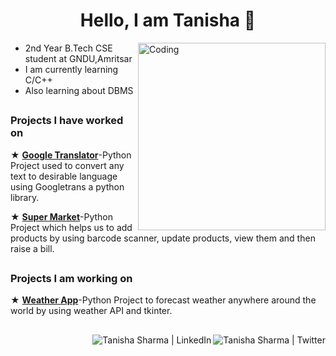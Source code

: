 <h1 align="center">Hello, I am Tanisha 👋</h1>
<img align="right" alt="Coding" width="300" src="https://user-images.githubusercontent.com/64729135/176873374-8788bb92-7f79-4c62-bfff-b828536f5ef8.png">

- 2nd Year B.Tech CSE student at GNDU,Amritsar <br />
- I am currently learning C/C++ <br />
- Also learning about DBMS <br />

##

### Projects I have worked on <br />

★ [**Google Translator**](https://github.com/TanishaSharma25/Google-Translator)-Python Project used to convert any text to desirable language using Googletrans a python library. <br />

★ [**Super Market**](https://github.com/TanishaSharma25/Super-Market)-Python Project which helps us to add products by using barcode scanner, update products, view them and then raise a bill. <br />

##

### Projects I am working on <br />

★ [**Weather App**](https://github.com/TanishaSharma25/Weather-App)-Python Project to forecast weather anywhere around the world by using weather API and tkinter. <br />

##

<a href="https://twitter.com/rare_inferno">
<img align="right" alt="Tanisha Sharma | Twitter "src="https://img.icons8.com/fluent/48/000000/twitter.png"/>
</a>
<a href="https://www.linkedin.com/in/tanisha-sharma-718654229/">
<img align="right" alt="Tanisha Sharma | LinkedIn "src="https://img.icons8.com/fluent/48/000000/linkedin.png"/>
</a>
